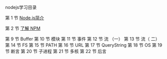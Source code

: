 nodejs学习目录

第 1 节 [Node.js简介](https://github.com/Anthony-Wilson/nodejs/tree/master/About%20node)

第 2 节 [了解 NPM](https://github.com/Anthony-Wilson/nodejs/tree/master/lesson2-npm)


第 9 节 Buffer
第 10 节 模块
第 11 节 事件
第 12 节 流 （一）
第 13 节 流（ 二）
第 14 节 FS
第 15 节 PATH
第 16 节 URL
第 17 节 QueryString
第 18 节 OS
第 19 节 断言
第 20 节 子进程
第 21 节 多核
第 22 节 后言